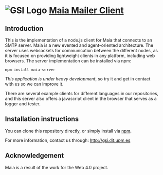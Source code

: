 ![GSI Logo](http://gsi.dit.upm.es/templates/jgsi/images/logo.png)
[Maia Mailer Client](http://gsi.dit.upm.es) 
==================================

Introduction
---------------------
This is the implementation of a node.js client for Maia that connects to an SMTP server. Maia is a new evented and agent-oriented architecture. The server uses websockets for communication between the different nodes, as it is focused on providing lightweight clients in any platform, including web browsers. The server implementation can be installed via npm:

    npm install maia-server

*This application is under heavy development*, so try it and get in contact with us so we can improve it.

There are several example clients for different languages in our repositories, and this server also offers a javascript client in the browser that serves as a logger and tester.

Installation instructions
------------------------------
You can clone this repository directly, or simply install via [npm](https://npmjs.org/).

For more information, contact us through: http://gsi.dit.upm.es

Acknowledgement
---------------
Maia is a result of the work for the Web 4.0 project.

